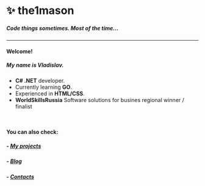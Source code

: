 # ✨ the1mason
##### *Code things sometimes. Most of the time...*
____

#### **Welcome!**  
##### My name is **Vladislav**. 
- **C# .NET** developer.  
- Currently learning **GO**.  
- Experienced in **HTML/CSS**.  
- **WorldSkillsRussia** Software solutions for busines regional winner / finalist  
      
<br>  

#### You can also check:
##### - [My projects](projects)
##### - [Blog](blog)
##### - [Contacts](contacts)
